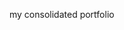 <!-- '{"name":"Portfolio_react_app","version":12,"tech":["React.js","Redux.js","HTML","CSS","Tailwind"],"tags":["frontend"],"snapshots":["https://ik.imagekit.io/jagwpg3pn/images/portfolio.gif?updatedAt=1688565418403","https://ik.imagekit.io/jagwpg3pn/images/12-400x300.jpg?updatedAt=1688495764163","https://ik.imagekit.io/jagwpg3pn/images/296-400x300.jpg?updatedAt=1688495764109"]}' -->
<!-- '{"user":{"firstName":"Nandan","lastName":"Devadula","avatar":"https://avatars.githubusercontent.com/u/47176249?s=400&u=b878a616fb5166ee40288fd3dbd77182b2e0eb2e&v=4","titles":["Frontend developer","Web developer","React developer"],"social":{"instagram":"https://www.instagram.com/d.nandan","linkedin":"https://www.linkedin.com/in/nandan-devadula","github":"https://github.com/devadula-nandan"},"description":"Passionate frontend developer skilled in React, Redux, HTML, CSS, Bootstrap, Tailwind, JavaScript, Vue, Vuex, and Express.js. Excited to craft exceptional user experiences by seamlessly blending frontend and backend expertise while staying up to date with industry trends and best practices.","cv":"https://drive.google.com/file/d/1e5x_BzzmYrJHhkqAI2tfeDdf4mPzTmaX/view?usp=sharing","commonSkills":{"frontend":81,"backend":63,"databases":54,"cloud / servers":43},"specificSkills":{"HTML":82,"CSS":73,"Javascript":66,"React.js":68,"Redux.js":70,"Tailwind":77,"Bootstrap":84,"Vue.js":42,"MySql":46,"Python":63,"Express.js":79,"Flask":64,"Rest API":63},"experience":[{"period":["5/31/2022"],"place":"HCL Technologies","title":"Software Engineer","description":"Trained on React.js, Redux.js, Frontend technologies. *Supported on frontend applications, Application bug fixing and maintanence, *Contribution to testing with cypress and jest.","type":"professional"},{"period":["6/1/2021","5/31/2022"],"place":"Ochre Media pvt ltd","title":"UI Designer","description":"Collaboration with back end team to implement features related to UI. *Design and development of promotional sites, Micro sites, Newsletters for clients, and Hosting. *Creation of client product pages and enquiry pages, and page analytics.","type":"professional"},{"period":["6/1/2014","5/31/2018"],"place":"Gayatri Vidya Parishad","title":"Electronics & Communication Engg","description":"B.Tech Graduation, in the field of Electronics and Communications Engineering, from affliation of Andhra University","type":"academic"},{"period":["6/1/2012","5/31/2014"],"place":"Sri Gayatri Jr. College","title":"Board of Secondary Education (MPC)","description":"12th Board of Secondary Education, in the field of Mathematics, Physics, Chemistry","type":"academic"}],"contact":{"email":"devadula.nandan@gmail.com","phone":"7032328703"}}}' -->

my consolidated portfolio
